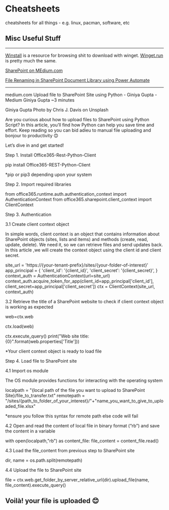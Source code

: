 # Cheatsheets
cheatsheets for all things - e.g. linux, pacman, software, etc

## Misc Useful Stuff
---

[Winstall](https://winstall.app/apps) is a resource for browsing shit to download with winget. [Winget.run](https://winget.run/) is pretty much the same.

[SharePoint on MEdium.com](https://medium.com/tag/sharepoint/recommended)

[File Renaming in SharePoint Document Library using Power Automate](https://iamrehanmemon.medium.com/file-renaming-in-sharepoint-document-library-using-power-automate-62dd4de6e240)

---

medium.com
Upload file to SharePoint Site using Python - Giniya Gupta - Medium
Giniya Gupta
~3 minutes

Giniya Gupta
Photo by Chris J. Davis on Unsplash

Are you curious about how to upload files to SharePoint using Python Script? In this article, you’ll find how Python can help you save time and effort. Keep reading so you can bid adieu to manual file uploading and bonjour to productivity 😊

Let’s dive in and get started!

Step 1. Install Office365-Rest-Python-Client

pip install Office365-REST-Python-Client

*pip or pip3 depending upon your system

Step 2. Import required libraries

from office365.runtime.auth.authentication_context import AuthenticationContext
from office365.sharepoint.client_context import ClientContext

Step 3. Authentication

3.1 Create client context object

In simple words, client context is an object that contains information about SharePoint objects (sites, lists and items) and methods (create, read, update, delete). We need it, so we can retrieve files and send updates back. In this article ,we will create the context object using the client id and client secret.

site_url = 'https://{your-tenant-prefix}/sites/{your-folder-of-interest}'
app_principal = {
  'client_id': '{client_id}',
  'client_secret': '{client_secret}',
}
context_auth = AuthenticationContext(url=site_url)
context_auth.acquire_token_for_app(client_id=app_principal['client_id'], 
client_secret=app_principal['client_secret'])
ctx = ClientContext(site_url, context_auth)

3.2 Retrieve the title of a SharePoint website to check if client context object is working as expected

web=ctx.web

ctx.load(web)

ctx.execute_query()
print("Web site title: {0}".format(web.properties['Title']))

*Your client context object is ready to load file

Step 4. Load file to SharePoint site

4.1 Import os module

The OS module provides functions for interacting with the operating system

localpath = "{local path of the file you want to upload to SharePoint Site}/file_to_transfer.txt"
remotepath = "/sites/{path_to_folder_of_your_interest}/"+"name_you_want_to_give_to_uploaded_file.xlsx"

*ensure you follow this syntax for remote path else code will fail

4.2 Open and read the content of local file in binary format (“rb”) and save the content in a variable

with open(localpath,"rb") as content_file:
    file_content = content_file.read()

4.3 Load the file_content from previous step to SharePoint site

dir, name = os.path.split(remotepath)

4.4 Upload the file to SharePoint site

file = ctx.web.get_folder_by_server_relative_url(dir).upload_file(name, file_content).execute_query()

Voilà! your file is uploaded 😊
---


